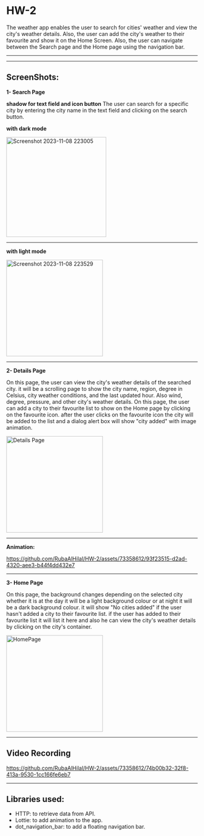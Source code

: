# HW-2

The weather app enables the user to search for cities' weather and view the city's weather details. Also, the user can add the city's weather to their favourite and show it on the Home Screen. Also, the user can navigate between the Search page and the Home page using the navigation bar.

-----------------------------------------------------------------------------------------------------------------------------------------------------------------
-----------------------------------------------------------------------------------------------------------------------------------------------------------------
 ## ScreenShots:

**1- Search Page**

 **shadow for text field and icon button**
 The user can search for a specific city by entering the city name in the text field and clicking on the search button.

 
 ****with dark mode****

<img width="263" alt="Screenshot 2023-11-08 223005" src="https://github.com/mahm-8/HW-2/assets/141933812/689a49dd-6fd1-405b-badb-e997cbf96e02">

--------------------------------------------------------------------------------

****with light mode****


<img width="254" alt="Screenshot 2023-11-08 223529" src="https://github.com/mahm-8/HW-2/assets/141933812/fff1e2d9-7c21-41aa-a7d7-f312783b1e56">

-----------------------------------------------------------------------------------------------------------------------------------------------------------------

 **2- Details Page**

On this page, the user can view the city's weather details of the searched city. it will be a scrolling page to show the city name, region, degree in Celsius, city weather conditions, and the last updated hour. Also wind, degree, pressure, and other city's weather details. 
On this page, the user can add a city to their favourite list to show on the Home page by clicking on the favourite icon. after the user clicks on the favourite icon the city will be added to the list and a dialog alert box will show "city added" with image animation.

<img width="254" alt="Details Page" src="https://github.com/RubaAlHilal/HW-2/assets/73358612/328aef3c-0545-4bf4-86c4-6c93d94ef95a">

--------------------------------------------------------------------------------
 **Animation:**


https://github.com/RubaAlHilal/HW-2/assets/73358612/93f23515-d2ad-4320-aee3-b44f4dd432e7

-----------------------------------------------------------------------------------------------------------------------------------------------------------------

 **3- Home Page**

On this page, the background changes depending on the selected city whether it is at the day it will be a light background colour or at night it will be a dark background colour. it will show "No cities added" if the user hasn't added a city to their favourite list. if the user has added to their favourite list it will list it here and also he can view the city's weather details by clicking on the city's container.

<img width="254" alt="HomePage" src="https://github.com/RubaAlHilal/HW-2/assets/73358612/c446421d-a259-4734-843b-9be7ff9e44c6">

-----------------------------------------------------------------------------------------------------------------------------------------------------------------

 ## Video Recording


https://github.com/RubaAlHilal/HW-2/assets/73358612/74b00b32-32f8-413a-9530-1cc166fe6eb7


-----------------------------------------------------------------------------------------------------------------------------------------------------------------

 ## Libraries used:
 
 - HTTP: to retrieve data from API.
 - Lottie: to add animation to the app.
 - dot_navigation_bar: to add a floating navigation bar.

